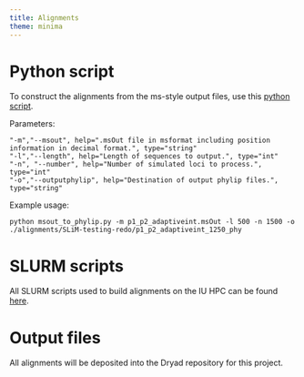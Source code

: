 ```yaml
---
title: Alignments
theme: minima
---
```


# Python script

To construct the alignments from the ms-style output files, use this [python script](https://github.com/meganlsmith/selectionandmigration/blob/main/scripts/python/bpp/msout_to_phylip.py).


Parameters:
```
"-m","--msout", help=".msOut file in msformat including position information in decimal format.", type="string"
"-l","--length", help="Length of sequences to output.", type="int"
"-n", "--number", help="Number of simulated loci to process.", type="int"
"-o","--outputphylip", help="Destination of output phylip files.", type="string"
```

Example usage:  
```
python msout_to_phylip.py -m p1_p2_adaptiveint.msOut -l 500 -n 1500 -o ./alignments/SLiM-testing-redo/p1_p2_adaptiveint_1250_phy
```


# SLURM scripts

All SLURM scripts used to build alignments on the IU HPC can be found [here](https://github.com/meganlsmith/selectionandmigration/blob/main/scripts/slurm/alignments).

# Output files

All alignments will be deposited into the Dryad repository for this project.
 
